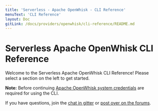 ```yaml
---
title: 'Serverless - Apache OpenWhisk - CLI Reference'
menuText: 'CLI Reference'
layout: Doc
gitLink: /docs/providers/openwhisk/cli-reference/README.md
---
```


# Serverless Apache OpenWhisk CLI Reference

Welcome to the Serverless Apache OpenWhisk CLI Reference!  Please select a section on the left to get started.

**Note:** Before continuing [Apache OpenWhisk system credentials](../guide/credentials) are required for using the CLI.

If you have questions, join the [chat in gitter](https://gitter.im/serverless/serverless) or [post over on the forums](http://forum.serverless.com/).
